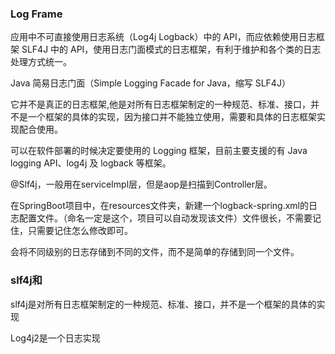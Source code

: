 ### Log Frame 

应用中不可直接使用日志系统（Log4j Logback）中的 API，而应依赖使用日志框架 SLF4J 中的 API，使用日志门面模式的日志框架，有利于维护和各个类的日志处理方式统一。

Java 简易日志门面（Simple Logging Facade for Java，缩写 SLF4J）

它并不是真正的日志框架,他是对所有日志框架制定的一种规范、标准、接口，并不是一个框架的具体的实现，因为接口并不能独立使用，需要和具体的日志框架实现配合使用。

可以在软件部署的时候决定要使用的 Logging 框架，目前主要支援的有 Java logging API、log4j 及 logback 等框架。

@Slf4j，一般用在serviceImpl层，但是aop是扫描到Controller层。

在SpringBoot项目中，在resources文件夹，新建一个logback-spring.xml的日志配置文件。（命名一定是这个，项目可以自动发现该文件）文件很长，不需要记住，只需要记住怎么修改即可。

会将不同级别的日志存储到不同的文件，而不是简单的存储到同一个文件。


### slf4j和

slf4j是对所有日志框架制定的一种规范、标准、接口，并不是一个框架的具体的实现

Log4j2是一个日志实现
